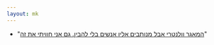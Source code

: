 ```yaml
---
layout: mk
---
```

* <i class="fa fa-newspaper-o"></i> "[המאגר וולנטרי אבל מנותבים אליו אנשים בלי להבין. גם אני חוויתי את זה](https://archive.is/duySV#selection-3449.287-3449.357)"

